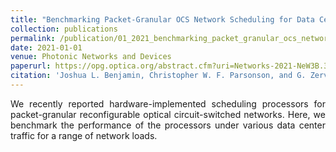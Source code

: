 ```yaml
---
title: "Benchmarking Packet-Granular OCS Network Scheduling for Data Center Traffic Traces"
collection: publications
permalink: /publication/01_2021_benchmarking_packet_granular_ocs_network_scheduling_for_data_center_traffic_traces
date: 2021-01-01
venue: Photonic Networks and Devices
paperurl: https://opg.optica.org/abstract.cfm?uri=Networks-2021-NeW3B.3
citation: 'Joshua L. Benjamin, Christopher W. F. Parsonson, and G. Zervas &quot;Benchmarking Packet-Granular OCS Network Scheduling for Data Center Traffic Traces&quot;, Photonic Networks and Devices, 2021'
---
```

<div style="text-align: justify"> 
We recently reported hardware-implemented scheduling processors for
packet-granular reconfigurable optical circuit-switched networks. Here, we
benchmark the performance of the processors under various data center traffic
for a range of network loads.
</div>

<!--
   -[View paper here](https://arxiv.org/abs/2205.14345?context=cs)
   -->

